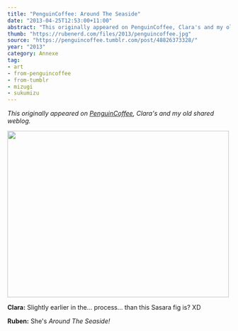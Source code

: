 ```yaml
---
title: "PenguinCoffee: Around The Seaside"
date: "2013-04-25T12:53:00+11:00"
abstract: "This originally appeared on PenguinCoffee, Clara's and my old shared weblog."
thumb: "https://rubenerd.com/files/2013/penguincoffee.jpg"
source: "https://penguincoffee.tumblr.com/post/48826373328/"
year: "2013"
category: Annexe
tag:
- art
- from-penguincoffee
- from-tumblr
- mizugi
- sukumizu
---
```

*This originally appeared on [PenguinCoffee](https://rubenerd.com/tag/from-penguincoffee/), Clara's and my old shared weblog.*

<img src="https://rubenerd.com/files/museum/penguincoffee-48826373328@1x.jpg" alt="" srcset="https://rubenerd.com/files/museum/penguincoffee-48826373328@1x.jpg 1x, https://rubenerd.com/files/museum/penguincoffee-48826373328@2x.jpg 2x" style="width:500px; height:375px;" />

**Clara:** Slightly earlier in the... process... than this Sasara fig is? XD

**Ruben:** She's *Around The Seaside!*

